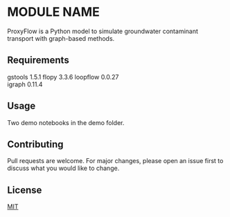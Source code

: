 # MODULE NAME

ProxyFlow is a Python model to simulate groundwater contaminant transport with graph-based methods.

## Requirements

gstools 1.5.1 
flopy 3.3.6 
loopflow 0.0.27   
igraph 0.11.4   
## Usage

Two demo notebooks in the demo folder.

## Contributing

Pull requests are welcome. For major changes, please open an issue first
to discuss what you would like to change.

## License

[MIT](https://choosealicense.com/licenses/mit/)
